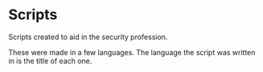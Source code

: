 # Scripts
Scripts created to aid in the security profession. 

These were made in a few languages. The language the script was written in is the title of each one. 
